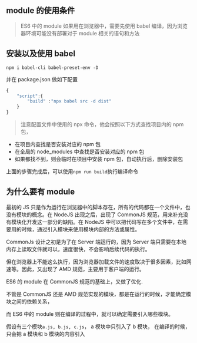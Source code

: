 ## module 的使用条件

> ES6 中的 module 如果用在浏览器中，需要先使用 babel 编译，因为浏览器环境可能没有部署对于 module 相关的语句和方法

## 安装以及使用 babel

```
npm i babel-cli babel-preset-env -D
```

并在 package.json 做如下配置

```js
{
    "script":{
        "build" :"npx babel src -d dist"
    }
}
```

> 注意配置文件中使用的 npx 命令，他会按照以下方式查找项目内的 npm 包，

- 在项目内查找是否安装对应的 npm 包
- 在全局的 node_modules 中查找是否安装对应的 npm 包
- 如果都找不到，则会临时在项目中安装 npm 包，自动执行后，删除安装包

上面的步骤完成后，可以使用`npm run build`执行编译命令

## 为什么要有 module

最初的 JS 只是作为运行在浏览器中的脚本存在，所有的代码都在一个文件中，也没有模块的概念。在 NodeJS 出现之后，出现了 CommonJS 规范，用来补充没有模块化开发这一部分的缺陷。在 NodeJS 中可以把代码写在多个文件中，在需要用的时候，通过引入模块来使用模块内部的方法或属性。

CommonJs 设计之初是为了在 Server 端运行的，因为 Server 端只需要在本地内存上读取文件就可以，速度很快，不会影响后续代码的执行。

但在浏览器上不能这么执行，因为浏览器加载文件的速度取决于很多因素，比如网速等。因此，又出现了 AMD 规范，主要用于客户端的运行。

ES6 的 module 在 CommonJS 规范的基础上，又做了优化.

不管是 CommonJS 还是 AMD 规范实现的模块，都是在运行的时候，才能确定模块之间的依赖关系，

而 ES6 中的 module 则在编译的过程中，就可以确定需要引入哪些模块。

假设有三个模块`a.js, b.js, c.js`， a 模块中只引入了 b 模块， 在编译的时候，只会把 a 模块和 b 模块的内容引入
